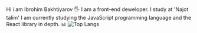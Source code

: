 Hi i am Ibrohim Bakhtiyarov 🖐️
I am a front-end deweloper.
I  study at 'Najot talim'
I am currently studying the JavaScript programming language and the React library in depth.
📊 ![Top Langs](https://github-readme-stats.vercel.app/api/top-langs/?username=IbrohimjonBaxtiyorov&layout=compact&theme=radical) 
